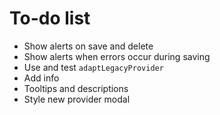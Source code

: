# To-do list

- Show alerts on save and delete
- Show alerts when errors occur during saving
- Use and test `adaptLegacyProvider`
- Add info
- Tooltips and descriptions
- Style new provider modal